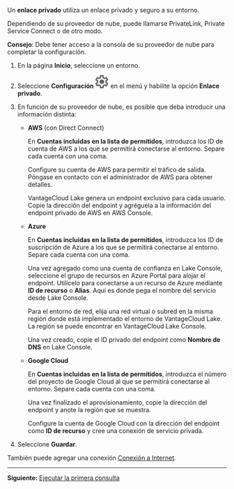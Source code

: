 Un **enlace privado** utiliza un enlace privado y seguro a su entorno.

Dependiendo de su proveedor de nube, puede llamarse PrivateLink, Private Service Connect o de otro modo.

**Consejo**: Debe tener acceso a la consola de su proveedor de nube para completar la configuración.

1.  En la página **Inicio**, seleccione un entorno.

2.  Seleccione **Configuración** ![""](Images/gkz1722447366517.svg) en el menú y habilite la opción **Enlace privado**.

3.  En función de su proveedor de nube, es posible que deba introducir una información distinta:

    -   **AWS** (con Direct Connect)

        En **Cuentas incluidas en la lista de permitidos**, introduzca los ID de cuenta de AWS a los que se permitirá conectarse al entorno. Separe cada cuenta con una coma.

        Configure su cuenta de AWS para permitir el tráfico de salida. Póngase en contacto con el administrador de AWS para obtener detalles.

        VantageCloud Lake genera un endpoint exclusivo para cada usuario. Copie la dirección del endpoint y agréguela a la información del endpoint privado de AWS en AWS Console.

    -   **Azure**

        En **Cuentas incluidas en la lista de permitidos**, introduzca los ID de suscripción de Azure a los que se permitirá conectarse al entorno. Separe cada cuenta con una coma.

        Una vez agregado como una cuenta de confianza en Lake Console, seleccione el grupo de recursos en Azure Portal para alojar el endpoint. Utilícelo para conectarse a un recurso de Azure mediante **ID de recurso** o **Alias**. Aquí es donde pega el nombre del servicio desde Lake Console.

        Para el entorno de red, elija una red virtual o subred en la misma región donde está implementado el entorno de VantageCloud Lake. La región se puede encontrar en VantageCloud Lake Console.

        Una vez creado, copie el ID privado del endpoint como **Nombre de DNS** en Lake Console.

    -   **Google Cloud**

        En **Cuentas incluidas en la lista de permitidos**, introduzca el número del proyecto de Google Cloud al que se permitirá conectarse al entorno. Separe cada cuenta con una coma.

        Una vez finalizado el aprovisionamiento, copie la dirección del endpoint y anote la región que se muestra.

        Configure la cuenta de Google Cloud con la dirección del endpoint como **ID de recurso** y cree una conexión de servicio privada.

4.  Seleccione **Guardar**.

También puede agregar una conexión [Conexión a Internet](jlq1721090154719.md).

------------------------------------------------------------------------

**Siguiente:** [Ejecutar la primera consulta](lam1707187864117.md)
